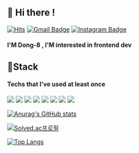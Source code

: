 ## 👋 Hi there !
[![Hits](https://hits.seeyoufarm.com/api/count/incr/badge.svg?url=https%3A%2F%2Fgithub.com%2Fqkrehdwns96&count_bg=%2379C83D&title_bg=%23555555&icon=&icon_color=%23E7E7E7&title=hits&edge_flat=false)](https://hits.seeyoufarm.com)
[![Gmail Badge](https://img.shields.io/badge/Gmail-D14836?style=flat&logo=Gmail&logoColor=white)](mailto:junzzamg9@gmail.com)
[![Instagram Badge](https://img.shields.io/badge/Instagram-E4405F?style=flat&logo=Instagram&logoColor=white)](https://www.instagram.com/dong_8_2_ya)
#### I'M Dong-8 , I'M interested in frontend dev
## 🔧Stack
#### Techs that I've used at least once
<img src="https://img.shields.io/badge/Python-3766AB?style=flat-square&logo=Python&logoColor=white"/></a>
<img src="https://img.shields.io/badge/Vue.js-4FC08D?style=flat-square&logo=Vue.js&logoColor=green"/>
<img src="https://img.shields.io/badge/HTML5-E34F26?style=flat-square&logo=HTML5&logoColor=green"/>
<img src="https://img.shields.io/badge/CSS3-1572B6?style=flat-square&logo=HTML5&logoColor=BLUE"/>
<img src="https://img.shields.io/badge/Django-1A1928?style=flat-square&logo=Django&logoColor=green"/>
<img src="https://img.shields.io/badge/JavaScript-F7DF1E?style=flat-square&logo=JavaScript&logoColor=yellow"/>
<img src="https://img.shields.io/badge/Adobe Premiere Pro-9999FF?style=flat-square&logo=Adobe Premiere Pro&logoColor=white"/>
<img src="https://img.shields.io/badge/React-61DAFB?style=flat-square&logo=React&logoColor=white"/>

[![Anurag's GitHub stats](https://github-readme-stats.vercel.app/api?username=Dong-8&show_icons=true&theme=default)](https://github.com/anuraghazra/github-readme-stats)

[![Solved.ac프로필](http://mazassumnida.wtf/api/v2/generate_badge?boj=qkrehdwns96)](https://solved.ac/qkrehdwns96)   

[![Top Langs](https://github-readme-stats.vercel.app/api/top-langs/?username=Dong-8&layout=compact)](https://github.com/anuraghazra/github-readme-stats)

